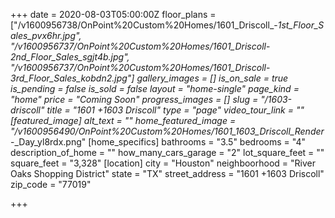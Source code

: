 +++
date = 2020-08-03T05:00:00Z
floor_plans = ["/v1600956738/OnPoint%20Custom%20Homes/1601_Driscoll_-_1st_Floor_Sales_pvx6hr.jpg", "/v1600956737/OnPoint%20Custom%20Homes/1601_Driscoll_-_2nd_Floor_Sales_sgjt4b.jpg", "/v1600956737/OnPoint%20Custom%20Homes/1601_Driscoll_-_3rd_Floor_Sales_kobdn2.jpg"]
gallery_images = []
is_on_sale = true
is_pending = false
is_sold = false
layout = "home-single"
page_kind = "home"
price = "Coming Soon"
progress_images = []
slug = "/1603-driscoll"
title = "1601 +1603 Driscoll"
type = "page"
video_tour_link = ""
[featured_image]
alt_text = ""
home_featured_image = "/v1600956490/OnPoint%20Custom%20Homes/1601_1603_Driscoll_Render_-_Day_yl8rdx.png"
[home_specifics]
bathrooms = "3.5"
bedrooms = "4"
description_of_home = ""
how_many_cars_garage = "2"
lot_square_feet = ""
square_feet = "3,328"
[location]
city = "Houston"
neighboorhood = "River Oaks Shopping District"
state = "TX"
street_address = "1601 +1603 Driscoll"
zip_code = "77019"

+++
